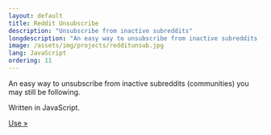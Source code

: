 ```yaml
---
layout: default
title: Reddit Unsubscribe
description: "Unsubscribe from inactive subreddits"
longdescription: "An easy way to unsubscribe from inactive subreddits (communities) you may still be following."
image: /assets/img/projects/redditunsub.jpg
lang: JavaScript
ordering: 11
---
```


An easy way to unsubscribe from inactive subreddits (communities) you may still be following.

Written in <i class="fab fa-js-square" aria-hidden="true"></i> JavaScript.

<a href="/redditunsubinactive" class="button">
    <i class="fab fa-reddit-alien fa-fw" aria-hidden="true"></i> Use <span class="moving-icon" aria-hidden="true">&raquo;</span>
</a>